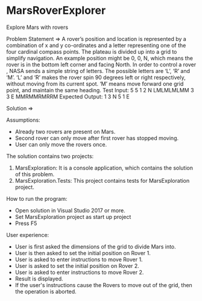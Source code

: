 # MarsRoverExplorer
Explore Mars with rovers

Problem Statement =>
A rover’s position and location is represented by a combination of x and y co-ordinates and a letter representing one of the four cardinal compass points. The plateau is divided up into a grid to simplify navigation. An example position might be 0, 0, N, which means the rover is in the bottom left corner and facing North.
In order to control a rover , NASA sends a simple string of letters. The possible letters are ‘L’, ‘R’ and ‘M’. ‘L’ and ‘R’ makes the rover spin 90 degrees left or right respectively, without moving from its current spot. ‘M’ means move forward one grid point, and maintain the same heading.
Test Input:
5 5
1 2 N
LMLMLMLMM
3 3 E
MMRMMRMRRM
Expected Output:
1 3 N
5 1 E

Solution =>

Assumptions:
- Already two rovers are present on Mars.
- Second rover can only move after first rover has stopped moving.
- User can only move the rovers once.

The solution contains two projects:
1. MarsExploration: It is a console application, which contains the solution of this problem.
2. MarsExploration.Tests: This project contains tests for MarsExploration project.

How to run the program:
- Open solution in Visual Studio 2017 or more.
- Set MarsExploration project as start up project
- Press F5

User experience:
- User is first asked the dimensions of the grid to divide Mars into.
- User is then asked to set the initial position on Rover 1.
- User is asked to enter instructions to move Rover 1.
- User is asked to set the initial position on Rover 2.
- User is asked to enter instructions to move Rover 2.
- Result is displayed.
- If the user's instructions cause the Rovers to move out of the grid, then the operation is aborted.
